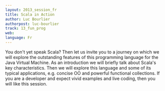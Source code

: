 ```yaml
---
layout: 2013_session_fr
title: Scala in Action
author: Luc Bourlier
authorpost: luc-bourlier
track: 13_fun_prog
web: 
language: Fr
---
```


You don't yet speak Scala? Then let us invite you to a journey on which we will explore the outstanding features of this programming language for the Java Virtual Machine.
As an introduction we will briefly talk about Scala's key characteristics. Then we will explore this language and some of its typical applications, e.g. concise OO and powerful functional collections. If you are a developer and expect vivid examples and live coding, then you will like this session. 
